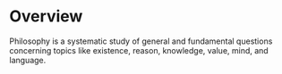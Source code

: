 # Overview

Philosophy is a systematic study of general and fundamental questions concerning topics like existence, reason, knowledge, value, mind, and language.  

